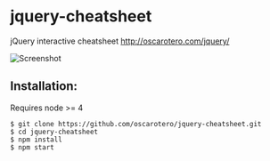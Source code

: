 jquery-cheatsheet
=================

jQuery interactive cheatsheet
http://oscarotero.com/jquery/

![Screenshot](https://github.com/oscarotero/jquery-cheatsheet/blob/master/screen-shot.png)


Installation:
-------------

Requires node >= 4

```
$ git clone https://github.com/oscarotero/jquery-cheatsheet.git
$ cd jquery-cheatsheet
$ npm install
$ npm start
```
